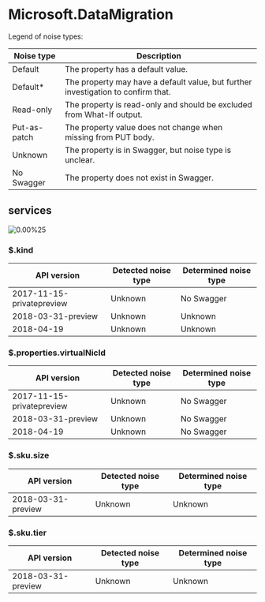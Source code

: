 # Microsoft.DataMigration

Legend of noise types:

| Noise type   | Description                                                                       |
| ------------ | --------------------------------------------------------------------------------- |
| Default      | The property has a default value.                                                 |
| Default*     | The property may have a default value, but further investigation to confirm that. |
| Read-only    | The property is read-only and should be excluded from What-If output.             |
| Put-as-patch | The property value does not change when missing from PUT body.                    |
| Unknown      | The property is in Swagger, but noise type is unclear.                            |
| No Swagger   | The property does not exist in Swagger.                                           |

## services

![0.00%25](https://img.shields.io/badge/0.00%25-%E2%98%86☆☆☆☆☆☆☆☆☆-red)

### \$.kind

| API version               | Detected noise type | Determined noise type |
| ------------------------- | ------------------- | --------------------- |
| 2017-11-15-privatepreview | Unknown             | No Swagger            |
| 2018-03-31-preview        | Unknown             | Unknown               |
| 2018-04-19                | Unknown             | Unknown               |

### \$.properties.virtualNicId

| API version               | Detected noise type | Determined noise type |
| ------------------------- | ------------------- | --------------------- |
| 2017-11-15-privatepreview | Unknown             | No Swagger            |
| 2018-03-31-preview        | Unknown             | No Swagger            |
| 2018-04-19                | Unknown             | No Swagger            |

### \$.sku.size

| API version        | Detected noise type | Determined noise type |
| ------------------ | ------------------- | --------------------- |
| 2018-03-31-preview | Unknown             | Unknown               |

### \$.sku.tier

| API version        | Detected noise type | Determined noise type |
| ------------------ | ------------------- | --------------------- |
| 2018-03-31-preview | Unknown             | Unknown               |
